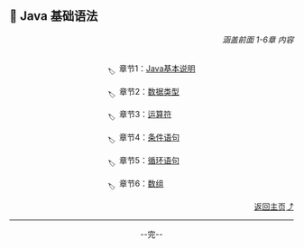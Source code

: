 ## 🚀 Java 基础语法

<div align="right">
    <i>涵盖前面 1-6章 内容</i>
</div>

<br>

<div align="center">

<sub>🏷</sub>&ensp;章节1：[Java基本说明](%E7%AB%A0%E8%8A%821.md) 

<sub>🏷</sub>&ensp;章节2：[数据类型](%E7%AB%A0%E8%8A%822.md)&emsp;&emsp;

<sub>🏷</sub>&ensp;章节3：[运算符](%E7%AB%A0%E8%8A%823.md)&emsp;&emsp;&emsp;

<sub>🏷</sub>&ensp;章节4：[条件语句](%E7%AB%A0%E8%8A%824.md)&emsp;&emsp;

<sub>🏷</sub>&ensp;章节5：[循环语句](%E7%AB%A0%E8%8A%825.md)&emsp;&emsp;

<sub>🏷</sub>&ensp;章节6：[数组](%E7%AB%A0%E8%8A%826.md)&emsp;&emsp;&emsp;&emsp;

<div align="right">
    <a href="">返回主页⤴</a>
</div>

<hr>

--完--

</div>
